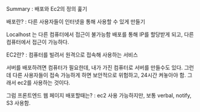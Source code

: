 
Summary : 배포와 Ec2의 정의 훑기

배포란?
: 다른 사용자들이 인터넷을 통해 사용할 수 있게 만들기

Localhost 는 다른 컴퓨터에서 접근이 불가능함
배포를 통해 IP를 할당받게 되고, 다른 컴퓨터에서 접근이 가능하다.

EC2란?
: 컴퓨터를 빌려서 원격으로 접속해 사용하는 서비스

서버를 배포하려면 컴퓨터가 필요한데, 내가 가진 컴퓨터로 서버를 만들수도 있다. 그런데 다른 사용자들이 접속 가능하게 하면 보안적으로 위험하고, 24시간 켜놓아야 함. 그래서 ec2를 사용하는 것이다.

그럼 프론트엔드 웹 페이지 배포할때는?
: ec2 사용 가능하지만, 보통 verbal, notify, S3 사용함.